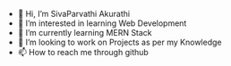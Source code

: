 - 👋 Hi, I’m SivaParvathi Akurathi
- 👀 I’m interested in learning Web Development
- 🌱 I’m currently learning MERN Stack
- 💞️ I’m looking to work on Projects as per my Knowledge
- 📫 How to reach me through github

<!---
paruakurathi/paruakurathi is a ✨ special ✨ repository because its `README.md` (this file) appears on your GitHub profile.
You can click the Preview link to take a look at your changes.
--->
